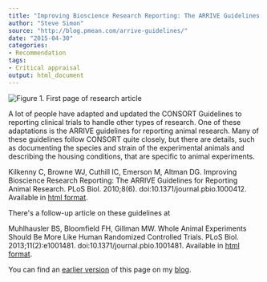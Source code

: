```yaml
---
title: "Improving Bioscience Research Reporting: The ARRIVE Guidelines for Reporting Animal Research"
author: "Steve Simon"
source: "http://blog.pmean.com/arrive-guidelines/"
date: "2015-04-30"
categories:
- Recommendation
tags:
- Critical appraisal
output: html_document
---
```


![Figure 1. First page of research article](http://www.pmean.com/new-images/15/arrive-guidelines01.png)

<div class="notes">

A lot of people have adapted and updated the CONSORT Guidelines to reporting clinical trials to handle other types of research. One of these adaptations is the ARRIVE guidelines for reporting animal research. Many of these guidelines follow CONSORT quite closely, but there are details, such as documenting the species and strain of the experimental animals and describing the housing conditions, that are specific to animal experiments.

<!---More--->

Kilkenny C, Browne WJ, Cuthill IC, Emerson M, Altman DG. Improving Bioscience Research Reporting: The ARRIVE Guidelines for Reporting Animal Research. PLoS Biol. 2010;8(6). doi:10.1371/journal.pbio.1000412. Available in [html format][kil1].

There's a follow-up article on these guidelines at

Muhlhausler BS, Bloomfield FH, Gillman MW. Whole Animal Experiments
Should Be More Like Human Randomized Controlled Trials. PLoS Biol.
2013;11(2):e1001481. doi:10.1371/journal.pbio.1001481. Available in [html format][muh1].

You can find an [earlier version][sim1] of this page on my [blog][sim2].

[sim1]: http://blog.pmean.com/arrive-guidelines/
[sim2]: http://blog.pmean.com

[kil1]: http://journals.plos.org/plosbiology/article?id=10.1371/journal.pbio.1000412
[muh1]: http://journals.plos.org/plosbiology/article?id=10.1371/journal.pbio.1001481

